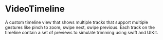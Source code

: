 # VideoTimeline
A custom timeline view that shows multiple tracks that support multiple gestures like pinch to zoom, swipe next, swipe previous. Each track on the timeline contain a set of previews to simulate trimming using swift and UIKit.
